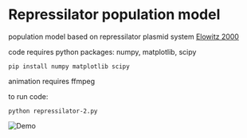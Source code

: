 

# Repressilator population model

population model based on repressilator plasmid system [Elowitz 2000](http://www.nature.com/nature/journal/v403/n6767/full/403335a0.html) 

code requires python packages: numpy, matplotlib, scipy

```
pip install numpy matplotlib scipy
```

animation requires ffmpeg

to run code:
```
python repressilator-2.py
```

![Demo](http://https://github.com/rwtourdot/repressilator-population-model/cell-type-movie.gif)

